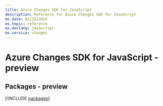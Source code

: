 ```yaml
---
title: Azure Changes SDK for JavaScript
description: Reference for Azure Changes SDK for JavaScript
ms.date: 02/15/2024
ms.topic: reference
ms.devlang: javascript
ms.service: changes
---
```

# Azure Changes SDK for JavaScript - preview
## Packages - preview
[!INCLUDE [packages](changes-index.md)]